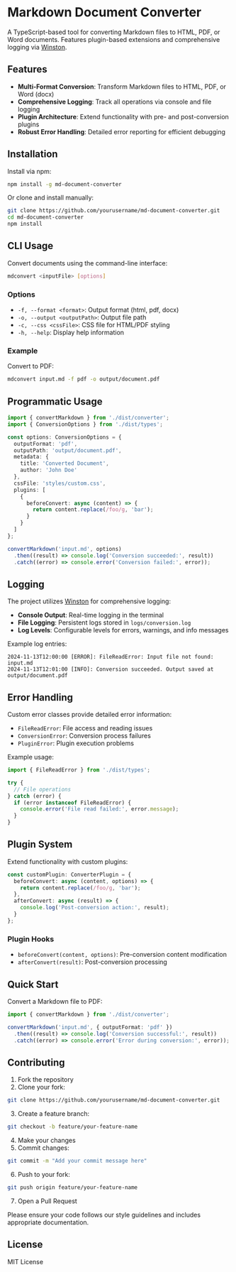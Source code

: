 # Markdown Document Converter

A TypeScript-based tool for converting Markdown files to HTML, PDF, or Word documents. Features plugin-based extensions and comprehensive logging via [Winston](https://github.com/winstonjs/winston).

## Features

- **Multi-Format Conversion**: Transform Markdown files to HTML, PDF, or Word (docx)
- **Comprehensive Logging**: Track all operations via console and file logging
- **Plugin Architecture**: Extend functionality with pre- and post-conversion plugins
- **Robust Error Handling**: Detailed error reporting for efficient debugging

## Installation

Install via npm:
```bash
npm install -g md-document-converter
```

Or clone and install manually:
```bash
git clone https://github.com/yourusername/md-document-converter.git
cd md-document-converter
npm install
```

## CLI Usage

Convert documents using the command-line interface:

```bash
mdconvert <inputFile> [options]
```

### Options

- `-f, --format <format>`: Output format (html, pdf, docx)
- `-o, --output <outputPath>`: Output file path
- `-c, --css <cssFile>`: CSS file for HTML/PDF styling
- `-h, --help`: Display help information

### Example

Convert to PDF:
```bash
mdconvert input.md -f pdf -o output/document.pdf
```

## Programmatic Usage

```typescript
import { convertMarkdown } from './dist/converter';
import { ConversionOptions } from './dist/types';

const options: ConversionOptions = {
  outputFormat: 'pdf',
  outputPath: 'output/document.pdf',
  metadata: {
    title: 'Converted Document',
    author: 'John Doe'
  },
  cssFile: 'styles/custom.css',
  plugins: [
    {
      beforeConvert: async (content) => {
        return content.replace(/foo/g, 'bar');
      }
    }
  ]
};

convertMarkdown('input.md', options)
  .then((result) => console.log('Conversion succeeded:', result))
  .catch((error) => console.error('Conversion failed:', error));
```

## Logging

The project utilizes [Winston](https://github.com/winstonjs/winston) for comprehensive logging:

- **Console Output**: Real-time logging in the terminal
- **File Logging**: Persistent logs stored in `logs/conversion.log`
- **Log Levels**: Configurable levels for errors, warnings, and info messages

Example log entries:
```
2024-11-13T12:00:00 [ERROR]: FileReadError: Input file not found: input.md
2024-11-13T12:01:00 [INFO]: Conversion succeeded. Output saved at output/document.pdf
```

## Error Handling

Custom error classes provide detailed error information:

- `FileReadError`: File access and reading issues
- `ConversionError`: Conversion process failures
- `PluginError`: Plugin execution problems

Example usage:
```typescript
import { FileReadError } from './dist/types';

try {
  // File operations
} catch (error) {
  if (error instanceof FileReadError) {
    console.error('File read failed:', error.message);
  }
}
```

## Plugin System

Extend functionality with custom plugins:

```typescript
const customPlugin: ConverterPlugin = {
  beforeConvert: async (content, options) => {
    return content.replace(/foo/g, 'bar');
  },
  afterConvert: async (result) => {
    console.log('Post-conversion action:', result);
  }
};
```

### Plugin Hooks

- `beforeConvert(content, options)`: Pre-conversion content modification
- `afterConvert(result)`: Post-conversion processing

## Quick Start

Convert a Markdown file to PDF:
```typescript
import { convertMarkdown } from './dist/converter';

convertMarkdown('input.md', { outputFormat: 'pdf' })
  .then((result) => console.log('Conversion successful:', result))
  .catch((error) => console.error('Error during conversion:', error));
```

## Contributing

1. Fork the repository
2. Clone your fork:
```bash
git clone https://github.com/yourusername/md-document-converter.git
```
3. Create a feature branch:
```bash
git checkout -b feature/your-feature-name
```
4. Make your changes
5. Commit changes:
```bash
git commit -m "Add your commit message here"
```
6. Push to your fork:
```bash
git push origin feature/your-feature-name
```
7. Open a Pull Request

Please ensure your code follows our style guidelines and includes appropriate documentation.

## License

MIT License
